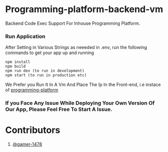# Programming-platform-backend-vm
Backend Code Exec Support For Inhouse Programming Platform.

### Run Application
After Setting in Various Strings as neeeded in .env, run the following commands to get your app up and running
```
npm install
npm build
npm run dev (to run in development)
npm start (to run in production etc)
```

We Prefer you Run It In A Vm And Place The Ip In the Front-end, i.e instace of [programming-platform](https://github.com/techsyndicate/Programming-Platform)

<h3> If you Face Any Issue While Deploying Your Own Version Of Our App, Please Feel Free To Start A Issue.</h3>


# Contributors
1. [@gamer-1478](https://aayushgarg.net)

